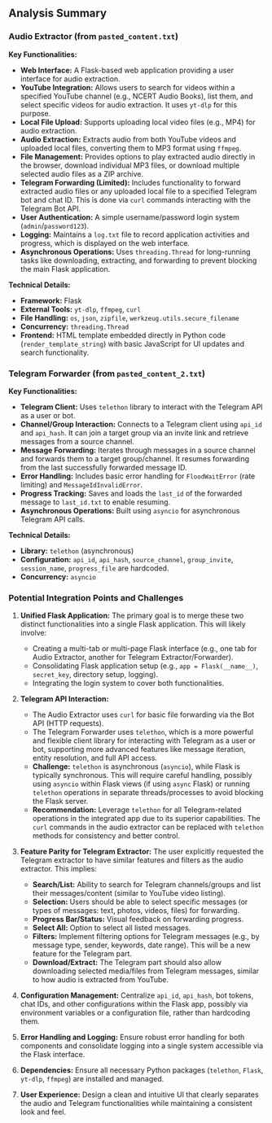 
## Analysis Summary

### Audio Extractor (from `pasted_content.txt`)

**Key Functionalities:**

*   **Web Interface:** A Flask-based web application providing a user interface for audio extraction.
*   **YouTube Integration:** Allows users to search for videos within a specified YouTube channel (e.g., NCERT Audio Books), list them, and select specific videos for audio extraction. It uses `yt-dlp` for this purpose.
*   **Local File Upload:** Supports uploading local video files (e.g., MP4) for audio extraction.
*   **Audio Extraction:** Extracts audio from both YouTube videos and uploaded local files, converting them to MP3 format using `ffmpeg`.
*   **File Management:** Provides options to play extracted audio directly in the browser, download individual MP3 files, or download multiple selected audio files as a ZIP archive.
*   **Telegram Forwarding (Limited):** Includes functionality to forward extracted audio files or any uploaded local file to a specified Telegram bot and chat ID. This is done via `curl` commands interacting with the Telegram Bot API.
*   **User Authentication:** A simple username/password login system (`admin`/`password123`).
*   **Logging:** Maintains a `log.txt` file to record application activities and progress, which is displayed on the web interface.
*   **Asynchronous Operations:** Uses `threading.Thread` for long-running tasks like downloading, extracting, and forwarding to prevent blocking the main Flask application.

**Technical Details:**

*   **Framework:** Flask
*   **External Tools:** `yt-dlp`, `ffmpeg`, `curl`
*   **File Handling:** `os`, `json`, `zipfile`, `werkzeug.utils.secure_filename`
*   **Concurrency:** `threading.Thread`
*   **Frontend:** HTML template embedded directly in Python code (`render_template_string`) with basic JavaScript for UI updates and search functionality.

### Telegram Forwarder (from `pasted_content_2.txt`)

**Key Functionalities:**

*   **Telegram Client:** Uses `telethon` library to interact with the Telegram API as a user or bot.
*   **Channel/Group Interaction:** Connects to a Telegram client using `api_id` and `api_hash`. It can join a target group via an invite link and retrieve messages from a source channel.
*   **Message Forwarding:** Iterates through messages in a source channel and forwards them to a target group/channel. It resumes forwarding from the last successfully forwarded message ID.
*   **Error Handling:** Includes basic error handling for `FloodWaitError` (rate limiting) and `MessageIdInvalidError`.
*   **Progress Tracking:** Saves and loads the `last_id` of the forwarded message to `last_id.txt` to enable resuming.
*   **Asynchronous Operations:** Built using `asyncio` for asynchronous Telegram API calls.

**Technical Details:**

*   **Library:** `telethon` (asynchronous)
*   **Configuration:** `api_id`, `api_hash`, `source_channel`, `group_invite`, `session_name`, `progress_file` are hardcoded.
*   **Concurrency:** `asyncio`

### Potential Integration Points and Challenges

1.  **Unified Flask Application:** The primary goal is to merge these two distinct functionalities into a single Flask application. This will likely involve:
    *   Creating a multi-tab or multi-page Flask interface (e.g., one tab for Audio Extractor, another for Telegram Extractor/Forwarder).
    *   Consolidating Flask application setup (e.g., `app = Flask(__name__)`, `secret_key`, directory setup, logging).
    *   Integrating the login system to cover both functionalities.

2.  **Telegram API Interaction:**
    *   The Audio Extractor uses `curl` for basic file forwarding via the Bot API (HTTP requests).
    *   The Telegram Forwarder uses `telethon`, which is a more powerful and flexible client library for interacting with Telegram as a user or bot, supporting more advanced features like message iteration, entity resolution, and full API access.
    *   **Challenge:** `telethon` is asynchronous (`asyncio`), while Flask is typically synchronous. This will require careful handling, possibly using `asyncio` within Flask views (if using `async` Flask) or running `telethon` operations in separate threads/processes to avoid blocking the Flask server.
    *   **Recommendation:** Leverage `telethon` for all Telegram-related operations in the integrated app due to its superior capabilities. The `curl` commands in the audio extractor can be replaced with `telethon` methods for consistency and better control.

3.  **Feature Parity for Telegram Extractor:** The user explicitly requested the Telegram extractor to have similar features and filters as the audio extractor. This implies:
    *   **Search/List:** Ability to search for Telegram channels/groups and list their messages/content (similar to YouTube video listing).
    *   **Selection:** Users should be able to select specific messages (or types of messages: text, photos, videos, files) for forwarding.
    *   **Progress Bar/Status:** Visual feedback on forwarding progress.
    *   **Select All:** Option to select all listed messages.
    *   **Filters:** Implement filtering options for Telegram messages (e.g., by message type, sender, keywords, date range). This will be a new feature for the Telegram part.
    *   **Download/Extract:** The Telegram part should also allow downloading selected media/files from Telegram messages, similar to how audio is extracted from YouTube.

4.  **Configuration Management:** Centralize `api_id`, `api_hash`, bot tokens, chat IDs, and other configurations within the Flask app, possibly via environment variables or a configuration file, rather than hardcoding them.

5.  **Error Handling and Logging:** Ensure robust error handling for both components and consolidate logging into a single system accessible via the Flask interface.

6.  **Dependencies:** Ensure all necessary Python packages (`telethon`, `Flask`, `yt-dlp`, `ffmpeg`) are installed and managed.

7.  **User Experience:** Design a clean and intuitive UI that clearly separates the audio and Telegram functionalities while maintaining a consistent look and feel.

